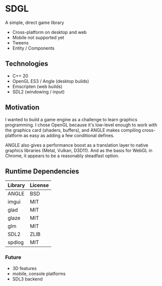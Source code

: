 # SDGL

A simple, direct game library

- Cross-platform on desktop and web
- Mobile not supported yet
- Tweens
- Entity / Components

## Technologies

- C++ 20
- OpenGL ES3 / Angle (desktop builds)
- Emscripten (web builds)
- SDL2 (windowing / input)

## Motivation

I wanted to build a game engine as a challenge to learn graphics programming.
I chose OpenGL because it's low-level enough to work with the graphics card (shaders, buffers),
and ANGLE makes compiling cross-platform as easy as adding a few conditional defines.

ANGLE also gives a performance boost as a translation layer to native graphics libraries (Metal, Vulkan, D3D11).
And as the basis for WebGL in Chrome, it appears to be a reasonably steadfast option.



## Runtime Dependencies

| Library | License |
|---------|---------|
| ANGLE   | BSD     |
| imgui   | MIT     |
| glad    | MIT     |
| glaze   | MIT     |
| glm     | MIT     |
| SDL2    | ZLIB    |
| spdlog  | MIT     |

### Future

- 3D features
- mobile, console platforms
- SDL3 backend
